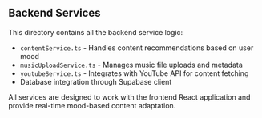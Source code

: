 
## Backend Services

This directory contains all the backend service logic:

- `contentService.ts` - Handles content recommendations based on user mood
- `musicUploadService.ts` - Manages music file uploads and metadata
- `youtubeService.ts` - Integrates with YouTube API for content fetching
- Database integration through Supabase client

All services are designed to work with the frontend React application and provide real-time mood-based content adaptation.
